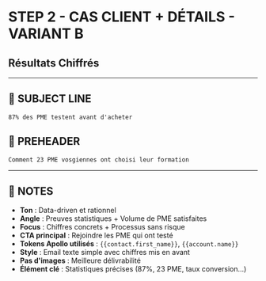 # STEP 2 - CAS CLIENT + DÉTAILS - VARIANT B
## Résultats Chiffrés

---

## 📧 SUBJECT LINE
```
87% des PME testent avant d'acheter
```

## 📧 PREHEADER
```
Comment 23 PME vosgiennes ont choisi leur formation
```

---

## 📝 NOTES
- **Ton** : Data-driven et rationnel
- **Angle** : Preuves statistiques + Volume de PME satisfaites
- **Focus** : Chiffres concrets + Processus sans risque
- **CTA principal** : Rejoindre les PME qui ont testé
- **Tokens Apollo utilisés** : `{{contact.first_name}}`, `{{account.name}}`
- **Style** : Email texte simple avec chiffres mis en avant
- **Pas d'images** : Meilleure délivrabilité
- **Élément clé** : Statistiques précises (87%, 23 PME, taux conversion...)

